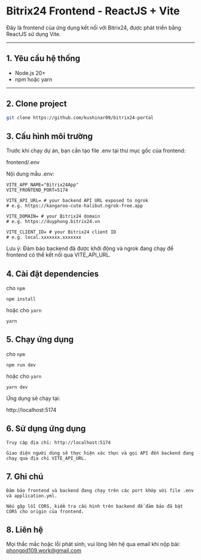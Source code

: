 # Bitrix24 Frontend - ReactJS + Vite

Đây là frontend của ứng dụng kết nối với Bitrix24, được phát triển bằng ReactJS sử dụng Vite.

---

## 1. Yêu cầu hệ thống

- Node.js 20+  
- npm hoặc yarn 

---

## 2. Clone project

```bash
git clone https://github.com/kushinar09/bitrix24-portal
```
## 3. Cấu hình môi trường

Trước khi chạy dự án, bạn cần tạo file .env tại thư mục gốc của frontend:

frontend/.env

Nội dung mẫu .env:
```
VITE_APP_NAME="Bitrix24App"
VITE_FRONTEND_PORT=5174

VITE_API_URL= # your backend API URL exposed to ngrok
# e.g. https://kangaroo-cute-halibut.ngrok-free.app

VITE_DOMAIN= # your Bitrix24 domain
# e.g. https://duyphong.bitrix24.vn

VITE_CLIENT_ID= # your Bitrix24 client ID
# e.g. local.xxxxxxx.xxxxxxx
```
Lưu ý: Đảm bảo backend đã được khởi động và ngrok đang chạy để frontend có thể kết nối qua VITE_API_URL.

## 4. Cài đặt dependencies
cho `npm`
```
npm install
```
hoặc cho `yarn`
```
yarn
```

## 5. Chạy ứng dụng
cho `npm`
```
npm run dev
```
hoặc cho `yarn`
```
yarn dev
```
Ứng dụng sẽ chạy tại:

http://localhost:5174

## 6. Sử dụng ứng dụng

    Truy cập địa chỉ: http://localhost:5174

    Giao diện người dùng sẽ thực hiện xác thực và gọi API đến backend đang chạy qua địa chỉ VITE_API_URL.

## 7. Ghi chú

    Đảm bảo frontend và backend đang chạy trên các port khớp với file .env và application.yml.

    Nếu gặp lỗi CORS, kiểm tra cấu hình trên backend để đảm bảo đã bật CORS cho origin của frontend.

## 8. Liên hệ

Mọi thắc mắc hoặc lỗi phát sinh, vui lòng liên hệ qua email khi nộp bài: phongpd109.work@gmail.com

